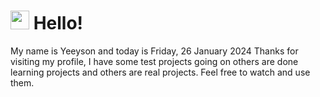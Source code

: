  <h1>
    <img src="https://emojis.slackmojis.com/emojis/images/1643510097/45343/hi.gif?1643510097" width="30"/> 
    Hello!
 </h1>
 <p>
    My name is Yeeyson and today is Friday, 26 January 2024
    Thanks for visiting my profile, I have some test projects going on others are done learning projects and others are real projects.
    Feel free to watch and use them.
 </p>